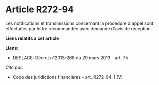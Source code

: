 # Article R272-94

Les notifications et transmissions concernant la procédure d'appel sont effectuées par lettre recommandée avec demande d'avis
de réception.

**Liens relatifs à cet article**

**Liens**:

  - DEPLACE: Décret n°2013-268 du 29 mars 2013 - art. 75

_Cité par_:

  - Code des juridictions financières - art. R272-94-1 (V)
